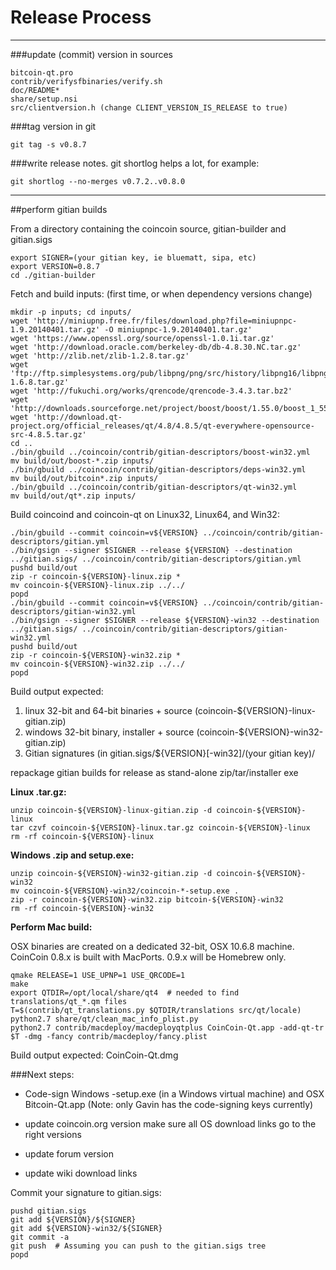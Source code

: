 Release Process
====================

* * *

###update (commit) version in sources


	bitcoin-qt.pro
	contrib/verifysfbinaries/verify.sh
	doc/README*
	share/setup.nsi
	src/clientversion.h (change CLIENT_VERSION_IS_RELEASE to true)

###tag version in git

	git tag -s v0.8.7

###write release notes. git shortlog helps a lot, for example:

	git shortlog --no-merges v0.7.2..v0.8.0

* * *

##perform gitian builds

 From a directory containing the coincoin source, gitian-builder and gitian.sigs
  
	export SIGNER=(your gitian key, ie bluematt, sipa, etc)
	export VERSION=0.8.7
	cd ./gitian-builder

 Fetch and build inputs: (first time, or when dependency versions change)

	mkdir -p inputs; cd inputs/
	wget 'http://miniupnp.free.fr/files/download.php?file=miniupnpc-1.9.20140401.tar.gz' -O miniupnpc-1.9.20140401.tar.gz'
	wget 'https://www.openssl.org/source/openssl-1.0.1i.tar.gz'
	wget 'http://download.oracle.com/berkeley-db/db-4.8.30.NC.tar.gz'
	wget 'http://zlib.net/zlib-1.2.8.tar.gz'
	wget 'ftp://ftp.simplesystems.org/pub/libpng/png/src/history/libpng16/libpng-1.6.8.tar.gz'
	wget 'http://fukuchi.org/works/qrencode/qrencode-3.4.3.tar.bz2'
	wget 'http://downloads.sourceforge.net/project/boost/boost/1.55.0/boost_1_55_0.tar.bz2'
	wget 'http://download.qt-project.org/official_releases/qt/4.8/4.8.5/qt-everywhere-opensource-src-4.8.5.tar.gz'
	cd ..
	./bin/gbuild ../coincoin/contrib/gitian-descriptors/boost-win32.yml
	mv build/out/boost-*.zip inputs/
	./bin/gbuild ../coincoin/contrib/gitian-descriptors/deps-win32.yml
	mv build/out/bitcoin*.zip inputs/
	./bin/gbuild ../coincoin/contrib/gitian-descriptors/qt-win32.yml
	mv build/out/qt*.zip inputs/

 Build coincoind and coincoin-qt on Linux32, Linux64, and Win32:
  
	./bin/gbuild --commit coincoin=v${VERSION} ../coincoin/contrib/gitian-descriptors/gitian.yml
	./bin/gsign --signer $SIGNER --release ${VERSION} --destination ../gitian.sigs/ ../coincoin/contrib/gitian-descriptors/gitian.yml
	pushd build/out
	zip -r coincoin-${VERSION}-linux.zip *
	mv coincoin-${VERSION}-linux.zip ../../
	popd
	./bin/gbuild --commit coincoin=v${VERSION} ../coincoin/contrib/gitian-descriptors/gitian-win32.yml
	./bin/gsign --signer $SIGNER --release ${VERSION}-win32 --destination ../gitian.sigs/ ../coincoin/contrib/gitian-descriptors/gitian-win32.yml
	pushd build/out
	zip -r coincoin-${VERSION}-win32.zip *
	mv coincoin-${VERSION}-win32.zip ../../
	popd

  Build output expected:

  1. linux 32-bit and 64-bit binaries + source (coincoin-${VERSION}-linux-gitian.zip)
  2. windows 32-bit binary, installer + source (coincoin-${VERSION}-win32-gitian.zip)
  3. Gitian signatures (in gitian.sigs/${VERSION}[-win32]/(your gitian key)/

repackage gitian builds for release as stand-alone zip/tar/installer exe

**Linux .tar.gz:**

	unzip coincoin-${VERSION}-linux-gitian.zip -d coincoin-${VERSION}-linux
	tar czvf coincoin-${VERSION}-linux.tar.gz coincoin-${VERSION}-linux
	rm -rf coincoin-${VERSION}-linux

**Windows .zip and setup.exe:**

	unzip coincoin-${VERSION}-win32-gitian.zip -d coincoin-${VERSION}-win32
	mv coincoin-${VERSION}-win32/coincoin-*-setup.exe .
	zip -r coincoin-${VERSION}-win32.zip bitcoin-${VERSION}-win32
	rm -rf coincoin-${VERSION}-win32

**Perform Mac build:**

  OSX binaries are created on a dedicated 32-bit, OSX 10.6.8 machine.
  CoinCoin 0.8.x is built with MacPorts.  0.9.x will be Homebrew only.

	qmake RELEASE=1 USE_UPNP=1 USE_QRCODE=1
	make
	export QTDIR=/opt/local/share/qt4  # needed to find translations/qt_*.qm files
	T=$(contrib/qt_translations.py $QTDIR/translations src/qt/locale)
	python2.7 share/qt/clean_mac_info_plist.py
	python2.7 contrib/macdeploy/macdeployqtplus CoinCoin-Qt.app -add-qt-tr $T -dmg -fancy contrib/macdeploy/fancy.plist

 Build output expected: CoinCoin-Qt.dmg

###Next steps:

* Code-sign Windows -setup.exe (in a Windows virtual machine) and
  OSX Bitcoin-Qt.app (Note: only Gavin has the code-signing keys currently)

* update coincoin.org version
  make sure all OS download links go to the right versions

* update forum version

* update wiki download links

Commit your signature to gitian.sigs:

	pushd gitian.sigs
	git add ${VERSION}/${SIGNER}
	git add ${VERSION}-win32/${SIGNER}
	git commit -a
	git push  # Assuming you can push to the gitian.sigs tree
	popd

